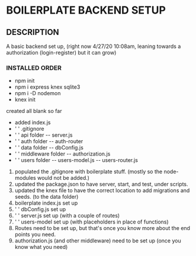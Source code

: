 # BOILERPLATE BACKEND SETUP

## DESCRIPTION 
A basic backend set up, (right now 4/27/20 10:08am, leaning towards a authorization (login-register) but it can grow) 


### INSTALLED ORDER

- npm init
- npm i express 
      knex 
      sqlite3 
- npm i -D nodemon
- knex init

created all blank so far
- added index.js
- '   ' .gitignore
- '   ' api folder
        -- server.js
- '   ' auth folder
        -- auth-router
- '   ' data folder
        -- dbConfig.js
- '   ' middleware folder
        -- authorization.js
- '   ' users folder
        -- users-model.js
        -- users-router.js

1. populated the .gitignore with boilerplate stuff. (mostly so the node-modules would not be added.)
2. updated the package.json to have server, start, and test, under scripts.
3. updated the knex file to have the correct location to add migrations and seeds. (to the data folder)
4. boilerplate index.js set up
5. '         ' dbConfig.js set up
6. '         ' server.js set up (with a couple of routes)
7. '         ' users-model set up (with placeholders in place of functions)
8. Routes need to be set up, but that's once you know more about the end points you need. 
9. authorization.js (and other middleware) need to be set up (once you know what you need)